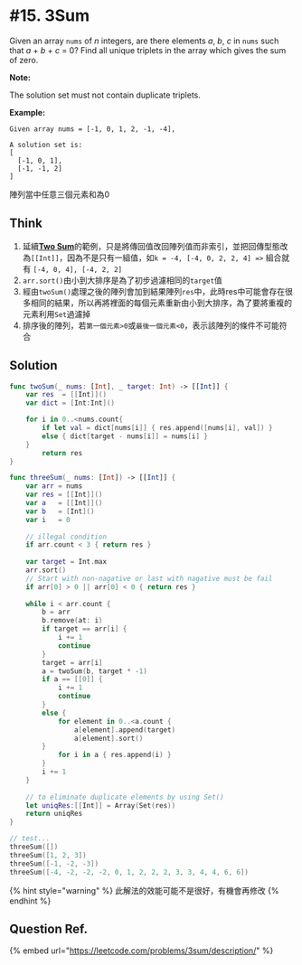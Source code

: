 # \#15. 3Sum

Given an array `nums` of _n_ integers, are there elements _a_, _b_, _c_ in `nums` such that _a_ + _b_ + _c_ = 0? Find all unique triplets in the array which gives the sum of zero.

**Note:**

The solution set must not contain duplicate triplets.

**Example:**

```text
Given array nums = [-1, 0, 1, 2, -1, -4],

A solution set is:
[
  [-1, 0, 1],
  [-1, -1, 2]
]
```

陣列當中任意三個元素和為0

## Think

1. 延續[**Two Sum**](two-sum.md)的範例，只是將傳回值改回陣列值而非索引，並把回傳型態改為`[[Int]]`，因為不是只有一組值，如`k = -4, [-4, 0, 2, 2, 4] =>` 組合就有 `[-4, 0, 4], [-4, 2, 2]`
2. `arr.sort()`由小到大排序是為了初步過濾相同的`target`值
3. 經由`twoSum()`處理之後的陣列會加到結果陣列`res`中，此時res中可能會存在很多相同的結果，所以再將裡面的每個元素重新由小到大排序，為了要將重複的元素利用`Set`過濾掉
4. 排序後的陣列，若`第一個元素>0`或`最後一個元素<0`，表示該陣列的條件不可能符合

## Solution

```swift
func twoSum(_ nums: [Int], _ target: Int) -> [[Int]] {
    var res  = [[Int]]()
    var dict = [Int:Int]()

    for i in 0..<nums.count{
        if let val = dict[nums[i]] { res.append([nums[i], val]) }
        else { dict[target - nums[i]] = nums[i] }
    }
        return res
}

func threeSum(_ nums: [Int]) -> [[Int]] {
    var arr = nums
    var res = [[Int]]()
    var a   = [[Int]]()
    var b   = [Int]()
    var i   = 0
    
    // illegal condition
    if arr.count < 3 { return res }        
    
    var target = Int.max
    arr.sort()
    // Start with non-nagative or last with nagative must be fail
    if arr[0] > 0 || arr[0] < 0 { return res }
    
    while i < arr.count {
        b = arr
        b.remove(at: i)
        if target == arr[i] {
            i += 1
            continue
        }
        target = arr[i]
        a = twoSum(b, target * -1)
        if a == [[0]] {
            i += 1
            continue
        }
        else {
            for element in 0..<a.count {
                a[element].append(target)
                a[element].sort()
        }
            for i in a { res.append(i) }
        }
        i += 1
    }
    
    // to eliminate duplicate elements by using Set()
    let uniqRes:[[Int]] = Array(Set(res))
    return uniqRes
}

// test...
threeSum([])
threeSum([1, 2, 3])
threeSum([-1, -2, -3])
threeSum([-4, -2, -2, -2, 0, 1, 2, 2, 2, 3, 3, 4, 4, 6, 6])
```

{% hint style="warning" %}
此解法的效能可能不是很好，有機會再修改
{% endhint %}

## Question Ref.

{% embed url="https://leetcode.com/problems/3sum/description/" %}

